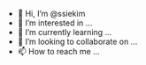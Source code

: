 - 👋 Hi, I’m @ssiekim
- 👀 I’m interested in ...
- 🌱 I’m currently learning ...
- 💞️ I’m looking to collaborate on ...
- 📫 How to reach me ...

<!---
ssiekim/ssiekim is a ✨ special ✨ repository because its `README.md` (this file) appears on your GitHub profile.
You can click the Preview link to take a look at your changes.
--->
